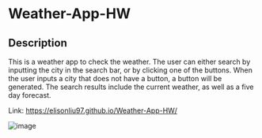 # Weather-App-HW

## Description
This is a weather app to check the weather. The user can either search by inputting the city in the search bar, or by clicking one of the buttons. When the user inputs a city that does not have a button, a button will be generated. The search results include the current weather, as well as a five day forecast. 

Link: https://elisonliu97.github.io/Weather-App-HW/

![image](https://user-images.githubusercontent.com/28275237/124401372-1a3a6700-dcf7-11eb-8527-d56111b234ce.png)
